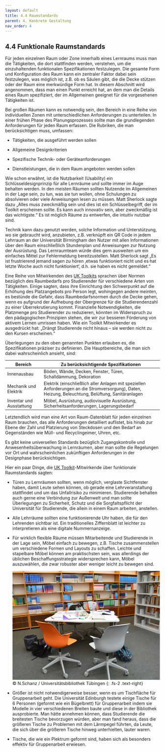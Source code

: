 ```yaml
---
layout: default
title: 4.4 Raumstandards
parent: 4. Konkrete Gestaltung
nav_order: 4
---
```


## 4.4 Funktionale Raumstandards

Für jeden einzelnen Raum oder Zone innerhalb eines Lernraums muss man
die Tätigkeiten, die dort stattfinden werden, verstehen, um die
einzuhaltenden funktionalen Spezifikationen festzulegen. Die gesamte
Form und Konfiguration des Raum kann ein zentraler Faktor dabei sein
festzulegen, was möglich ist, z.B. ob es Säulen gibt, die die Decke
stützen oder der Raum eine merkwürdige Form hat. In diesem Abschnitt
wird angenommen, dass man einen Punkt erreicht hat, an dem man die
Details eines Raum spezifiziert, der im Allgemeinen geeignet für die
vorgesehenen Tätigkeiten ist.

Bei großen Räumen kann es notwendig sein, den Bereich in eine Reihe von
individuellen Zonen mit unterschiedlichen Anforderungen zu unterteilen.
In einer frühen Phase des Planungsprozesses sollte man die grundlegenden
Anforderungen für jeden Raum erfassen. Die Rubriken, die man
berücksichtigen muss, umfassen:

-   Tätigkeiten, die ausgeführt werden sollen

-   Allgemeine Designkriterien

-   Spezifische Technik- oder Geräteanforderungen

-   Dienstleistungen, die in dem Raum angeboten werden sollen

Wie schon erwähnt, ist die Nutzbarkeit (Usability) ein
Schlüsseldesignprinzip für alle Lernräume und sollte immer im Auge
behalten werden. In den meisten Räumen sollten Nutzende im Allgemeinen in
der Lage sein, zu tun, was sie tun wollen, ohne Schulungen zu
absolvieren oder viele Anweisungen lesen zu müssen. Matt Sherlock sagte
dazu „Alles muss zweckmäßig sein und dies ist ein Schlüsselbegriff, der
im Toolkit erscheinen sollte. Es kann auch innovativ sein, aber
zweckmäßig ist das wichtigste.“ Es ist möglich Räume zu entwerfen, die
intuitiv nutzbar sind.

Technik kann dazu genutzt werden, solche Information und Unterstützung,
wo sie gebraucht wird, anzubieten, z.B. verknüpft ein QR Code in jedem
Lehrraum an der Universität Birmingham den Nutzer mit allen
Informationen über den Raum einschließlich Stundenplan und Anweisungen
zur Nutzung der Ausrüstung. Das Lernraumteam würde dies gern ausweiten
um ein einfaches Mittel zur Fehlermeldung bereitzustellen. Matt Sherlock
sagt „Es ist frustrierend jemand sagen zu hören ‚etwas funktioniert
nicht und es hat letzte Woche auch nicht funktioniert‘, d.h. sie haben
es nicht gemeldet.“

Eine Reihe von Mitwirkenden des [UK Toolkits](../11_Referenzen.md) sprachen über Normen
bezüglich des Raumbedarfs pro Studierender für verschiedene Arten von
Tätigkeiten. Einige sagten, dass ihre Einrichtung den Schwerpunkt auf
die Erhöhung des Platzangebots pro Person legt, wohingegen andere
meinten, es bestünde die Gefahr, dass Raumbedarfsnormen durch die Decke
gehen, wenn es aufgrund der Aufhebung der Obergrenze für die
Studierendenzahl zu einer Überrekrutierung kommt. Finanzielle
Notwendigkeiten, die Platzmenge pro Studierender zu reduzieren, könnten im
Widerspruch zu den pädagogischen Prinzipien stehen, die wir zur besseren
Förderung von aktivem Lernen umrissen haben. Wie ein Toolkit
Mitwirkender es ausgedrückt hat: „Drängt Studierende nicht hinaus – sie
werden nicht zu den Kursen erscheinen.“

Überlegungen zu den oben genannten Punkten erlauben es, die
Spezifikationen präziser zu definieren. Die Hauptbereiche, die man sich
dabei wahrscheinlich ansieht, sind:

| **Bereich**              | **Zu berücksichtigende Spezifikationen**                                                                                                            |
|--------------------------|-----------------------------------------------------------------------------------------------------------------------------------------------------|
| Innenausbau              | Böden, Wände, Decken, Fenster, Türen, Schalldämmung, Dekoration                                                                                     |
| Mechanik und Elektrik    | Elektrik (einschließlich aller Anlagen mit speziellen Anforderungen an die Stromversorgung), Daten, Heizung, Beleuchtung, Belüftung, Sanitäranlagen |
| Inventar und Ausstattung | Möbel, Ausrüstung, audiovisuelle Ausrüstung, Sicherheitsanforderungen, Lagerungsbedarf                                                              |

Letztendlich wird man eine Art von Raum-Datenblatt für jeden einzelnen
Raum brauchen, das alle Anforderungen detailliert auflistet, bis hinab
zur Ebene der Zahl und Platzierung von Steckdosen und den Bedarf an
Gegenständen wie Müll- und Recyclingeimer, Uhren, etc.

Es gibt keine universellen Standards bezüglich Zugangskontrolle und
Anwesenheitsüberwachung in Lernräumen, aber man sollte die Regelungen
vor Ort und wahrscheinlichen zukünftigen Anforderungen in der
Designphase berücksichtigen.

Hier ein paar Dinge, die [UK Toolkit](../11_Referenzen.md)-Mitwirkende über funktionale
Raumstandards sagten:

-   Türen zu Lernräumen sollten, wenn möglich, verglaste Sichtfenster
    haben, damit Leute sehen können, ob gerade eine Lehrveranstaltung
    stattfindet und um das Unfallrisiko zu minimieren. Studierende
    behalten auch gerne eine Verbindung zur Außenwelt und man sollte
    Überlegungen zu Sicherheit, Schutz und die Sorgfaltspflicht der
    Universität für Studierende, die allein in einem Raum arbeiten,
    anstellen.

-   Alle Lehrräume sollten eine funktionierende Uhr haben, die für den
    Lehrenden sichtbar ist. Ein traditionelles Ziffernblatt ist leichter
    zu interpretieren als eine digitale Nummernanzeige.

-   Für wirklich flexible Räume müssen Mitarbeitende und Studierende in
    der Lage sein, Möbel einfach zu bewegen, z.B. Tische zusammenstellen
    um verschiedene Formen und Layouts zu schaffen. Leichte und
    stapelbare Möbel können am praktischsten sein, was allerdings der
    üblichen Beschaffungsstrategie widersprechen kann, Möbel
    auszuwählen, die zwar robuster aber weniger leicht zu bewegen sind.

    ![Foto Flexible Möbel](../00_Abbildungen/04-04_Flexible_Moebel_UB_Tuebingen.JPG)
    &copy; N.Schanz / Universitätsbibliothek Tübingen
    {: .fs-2 .text-right}

-   Größer ist nicht notwendigerweise besser, wenn es um Tischfläche für
    Gruppenarbeit geht. Die Universität Edinburgh testete einige Tische
    für 6 Personen (geformt wie ein Bügelbrett) für Gruppenarbeit indem
    sie Modelle in vier verschiedenen Breiten baute und diese in der
    Bibliothek ausprobierte. Man hätte annehmen können, dass Studierende
    die breitesten Tische bevorzugen würden, aber man fand heraus, dass
    die größeren Tische zu Problemen mit dem Lärmpegel führten, da
    Leute, die sich über die größeren Tische hinweg unterhielten, lauter
    waren.

-   Tische, die wie ein Plektrum geformt sind, haben sich als besonders
    effektiv für Gruppenarbeit erwiesen.
